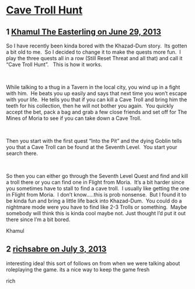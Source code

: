 # [Cave Troll Hunt](https://community.fantasyflightgames.com/topic/85658-cave-troll-hunt/)

## 1 [Khamul The Easterling on June 29, 2013](https://community.fantasyflightgames.com/topic/85658-cave-troll-hunt/?do=findComment&comment=807042)

So I have recently been kinda bored with the Khazad-Dum story.  Its gotten a bit old to me.  So I decided to change it to make the quests more fun.  I play the three quests all in a row (Still Reset Threat and all that) and call it “Cave Troll Hunt”.   This is how it works. 

 

While talking to a thug in a Tavern in the local city, you wind up in a fight with him.  He beats you up easily and says that next time you won’t escape with your life.  He tells you that if you can kill a Cave Troll and bring him the teeth for his collection, then he will not bother you again.  You quickly accept the bet, pack a bag and grab a few close friends and set off for The Mines of Moria to see if you can take down a Cave Troll.  

 

Then you start with the first quest “Into the Pit” and the dying Goblin tells you that a Cave Troll can be found at the Seventh Level.  You start your search there. 

 

So then you can either go through the Seventh Level Quest and find and kill a troll there or you can find one in Flight from Moria.  It’s a bit harder since you sometimes have to stall to find a cave troll.  I usually like getting the one in Flight from Moria.  I don’t know…..this is prob nonsense.  But I found it to be kinda fun and bring a little life back into Khazad-Dum.  You could do a nightmare mode were you have to find like 2-3 Trolls or something.  Maybe somebody will think this is kinda cool maybe not. Just thought I’d put it out there since I’m a bit bored.  

Khamul

## 2 [richsabre on July 3, 2013](https://community.fantasyflightgames.com/topic/85658-cave-troll-hunt/?do=findComment&comment=807480)

interesting idea! this sort of follows on from when we were talking about roleplaying the game. its a nice way to keep the game fresh

rich

